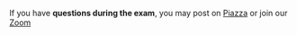 If you have **questions during the exam**, you may post on <a href="TODO" target="_blank">Piazza</a> or join our <a href="TODO" target="_blank">Zoom</a>